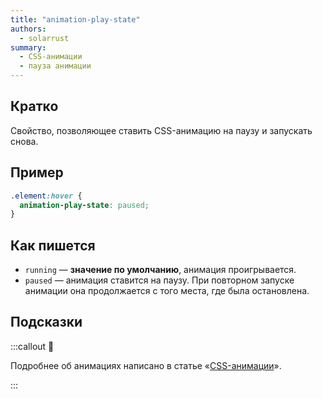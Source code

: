 ```yaml
---
title: "animation-play-state"
authors:
  - solarrust
summary:
  - CSS-анимации
  - пауза анимации
---
```


## Кратко

Свойство, позволяющее ставить CSS-анимацию на паузу и запускать снова.

## Пример

```css
.element:hover {
  animation-play-state: paused;
}
```

## Как пишется

- `running` — **значение по умолчанию**, анимация проигрывается.
- `paused` — анимация ставится на паузу. При повторном запуске анимации она продолжается с того места, где была остановлена.

## Подсказки

:::callout 🦄

Подробнее об анимациях написано в статье «[CSS-анимации](/css/animation)».

:::
